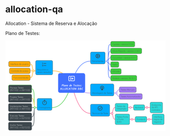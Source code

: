# allocation-qa
Allocation - Sistema de Reserva e Alocação​

Plano de Testes:

![Imagem do plano](images/planodetestes.PNG)
